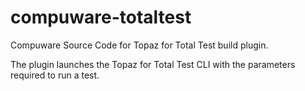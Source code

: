 # compuware-totaltest
Compuware Source Code for Topaz for Total Test build plugin.

The plugin launches the Topaz for Total Test CLI with the parameters required to
run a test.
